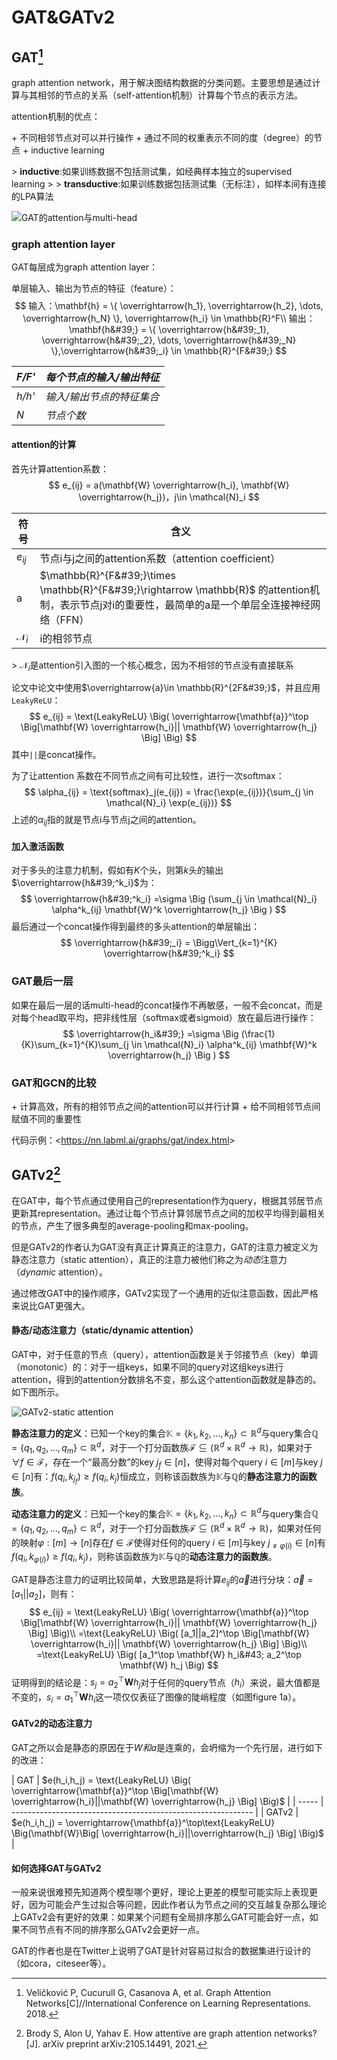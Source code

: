 # GAT&amp;GATv2



## GAT[^1]

graph attention network，用于解决图结构数据的分类问题。主要思想是通过计算与其相邻的节点的关系（self-attention机制）计算每个节点的表示方法。

attention机制的优点：

&#43; 不同相邻节点对可以并行操作
&#43; 通过不同的权重表示不同的度（degree）的节点
&#43; inductive learning

&gt; **inductive**:如果训练数据不包括测试集，如经典样本独立的supervised learning
&gt;
&gt; **transductive**:如果训练数据包括测试集（无标注），如样本间有连接的LPA算法

![GAT的attention与multi-head](GAT.png)

### graph attention layer

GAT每层成为graph attention layer：

单层输入、输出为节点的特征（feature）：
$$
输入：\mathbf{h} = \{ \overrightarrow{h_1}, \overrightarrow{h_2}, \dots, \overrightarrow{h_N} \}, \overrightarrow{h_i} \in \mathbb{R}^F\\
输出：\mathbf{h&#39;} = \{ \overrightarrow{h&#39;_1}, \overrightarrow{h&#39;_2}, \dots, \overrightarrow{h&#39;_N} \},\overrightarrow{h&#39;_i} \in \mathbb{R}^{F&#39;}
$$

| *F/F&#39;* | *每个节点的输入/输出特征* |
| ------ | ------------------------- |
| *h/h&#39;* | *输入/输出节点的特征集合* |
| *N*    | *节点个数*                |

#### attention的计算

首先计算attention系数：
$$
e_{ij} = a(\mathbf{W} \overrightarrow{h_i}, \mathbf{W} \overrightarrow{h_j})，j\in \mathcal{N}_i
$$

| 符号            | 含义                                                         |
| --------------- | ------------------------------------------------------------ |
| $e_{ij}$        | 节点i与j之间的attention系数（attention coefficient）         |
| a               | $\mathbb{R}^{F&#39;}\times \mathbb{R}^{F&#39;}\rightarrow \mathbb{R}$ 的attention机制，表示节点j对i的重要性，最简单的a是一个单层全连接神经网络（FFN） |
| $\mathcal{N}_i$ | i的相邻节点                                                  |

&gt; $\mathcal{N}_i$是attention引入图的一个核心概念，因为不相邻的节点没有直接联系

论文中论文中使用$\overrightarrow{a}\in \mathbb{R}^{2F&#39;}$，并且应用`LeakyReLU`：
$$
e_{ij} = \text{LeakyReLU} \Big( \overrightarrow{\mathbf{a}}^\top \Big[\mathbf{W} \overrightarrow{h_i}|| \mathbf{W} \overrightarrow{h_j} \Big] \Big)
$$
其中`||`是concat操作。

为了让attention 系数在不同节点之间有可比较性，进行一次softmax：
$$
\alpha_{ij} = \text{softmax}_j(e_{ij}) = \frac{\exp(e_{ij})}{\sum_{j \in \mathcal{N}_i} \exp(e_{ij})}
$$
上述的$\alpha_{ij}$指的就是节点i与节点j之间的attention。

#### 加入激活函数

对于多头的注意力机制，假如有$K$个头，则第$k$头的输出$\overrightarrow{h&#39;^k_i}$为：
$$
\overrightarrow{h&#39;^k_i} =\sigma \Big (\sum_{j \in \mathcal{N}_i} \alpha^k_{ij} \mathbf{W}^k \overrightarrow{h_j} \Big )
$$
最后通过一个concat操作得到最终的多头attention的单层输出：
$$
\overrightarrow{h&#39;_i} = \Bigg\Vert_{k=1}^{K} \overrightarrow{h&#39;^k_i}
$$

### GAT最后一层

如果在最后一层的话multi-head的concat操作不再敏感，一般不会concat，而是对每个head取平均，把非线性层（softmax或者sigmoid）放在最后进行操作：
$$
\overrightarrow{h_i&#39;} =\sigma \Big (\frac{1}{K}\sum_{k=1}^{K}\sum_{j \in \mathcal{N}_i} \alpha^k_{ij} \mathbf{W}^k \overrightarrow{h_j} \Big )
$$

### GAT和GCN的比较

&#43; 计算高效，所有的相邻节点之间的attention可以并行计算
&#43; 给不同相邻节点间赋值不同的重要性

代码示例：&lt;https://nn.labml.ai/graphs/gat/index.html&gt;

## GATv2[^2]

在GAT中，每个节点通过使用自己的representation作为query，根据其邻居节点更新其representation。通过让每个节点计算邻居节点之间的加权平均得到最相关的节点，产生了很多典型的average-pooling和max-pooling。

但是GATv2的作者认为GAT没有真正计算真正的注意力，GAT的注意力被定义为静态注意力（static attention），真正的注意力被他们称之为*动态*注意力（*dynamic* attention）。

通过修改GAT中的操作顺序，GATv2实现了一个通用的近似注意函数，因此严格来说比GAT更强大。

#### 静态/动态注意力（static/dynamic attention）

GAT中，对于任意的节点（query），attention函数是关于邻接节点（key）单调（monotonic）的：对于一组keys，如果不同的query对这组keys进行attention，得到的attention分数排名不变，那么这个attention函数就是静态的。如下图所示。

![GATv2-static attention](GATv2.png)

**静态注意力的定义**：已知一个key的集合$\mathbb{K}=\{k_1,k_2,...,k_n\}\subset \mathbb{R}^d$与query集合$\mathbb{Q}=\{q_1,q_2,...,q_m\}\subset \mathbb{R}^d$，对于一个打分函数族$\mathcal{F}\subseteq (\mathbb{R}^d\times\mathbb{R}^d \rightarrow \mathbb{R})$，如果对于$\forall f\in\mathcal{F}$，存在一个“最高分数”的key $j_f\in [n]$，使得对每个query $i\in [m]$与key $j\in [n]$有：$f ( q _{ i } , k_ { j_f } ) \geq f ( q _{ i } , k_ { j } )$恒成立，则称该函数族为$\mathbb{K}$与$\mathbb{Q}$的**静态注意力的函数族**。

**动态注意力的定义**：已知一个key的集合$\mathbb{K}=\{k_1,k_2,...,k_n\}\subset \mathbb{R}^d$与query集合$\mathbb{Q}=\{q_1,q_2,...,q_m\}\subset \mathbb{R}^d$，对于一个打分函数族$\mathcal{F}\subseteq (\mathbb{R}^d\times\mathbb{R}^d \rightarrow \mathbb{R})$，如果对任何的映射$\varphi : [ m ] \rightarrow [ n ]$存在$f\in\mathcal{F}$使得对任何的query $i\in [m]$与key $j_{\neq \varphi(i)}\in [n]$有$f ( q_ { i } , k _{\varphi (i)} ) \geq f ( q_ { i } , k _ { j } )$，则称该函数族为$\mathbb{K}$与$\mathbb{Q}$的**动态注意力的函数族**。

GAT是静态注意力的证明比较简单，大致思路是将计算$e_{ij}$的$\overrightarrow{a}$进行分块：$\overrightarrow{a}=[a_1||a_2]$，则有：
$$
e_{ij} = \text{LeakyReLU} \Big( \overrightarrow{\mathbf{a}}^\top \Big[\mathbf{W} \overrightarrow{h_i}|| \mathbf{W} \overrightarrow{h_j} \Big] \Big)\\
=\text{LeakyReLU} \Big( [a_1||a_2]^\top \Big[\mathbf{W} \overrightarrow{h_i}|| \mathbf{W} \overrightarrow{h_j} \Big] \Big)\\
=\text{LeakyReLU} \Big( [a_1^\top \mathbf{W} h_i&#43; a_2^\top \mathbf{W} h_j \Big)
$$
证明得到的结论是：$s_j=a_2^\top \mathbf{W} h_j$对于任何的query节点（$h_i$）来说，最大值都是不变的，$s_i=a_1^\top \mathbf{W} h_i$这一项仅仅表征了图像的陡峭程度（如图figure 1a）。

#### GATv2的动态注意力

GAT之所以会是静态的原因在于$W和a$是连乘的，会坍缩为一个先行层，进行如下的改进：

| GAT   | $e(h_i,h_j) = \text{LeakyReLU} \Big( \overrightarrow{\mathbf{a}}^\top \Big[\mathbf{W} \overrightarrow{h_i}||\mathbf{W} \overrightarrow{h_j} \Big] \Big)$ |
| ----- | ------------------------------------------------------------ |
| GATv2 | $e(h_i,h_j) = \overrightarrow{\mathbf{a}}^\top\text{LeakyReLU} \Big(\mathbf{W}\Big[ \overrightarrow{h_i}||\overrightarrow{h_j} \Big] \Big)$ |

#### 如何选择GAT与GATv2

一般来说很难预先知道两个模型哪个更好，理论上更差的模型可能实际上表现更好，因为可能会产生过拟合等问题，因此作者认为节点之间的交互越复杂那么理论上GATv2会有更好的效果：如果某个问题有全局排序那么GAT可能会好一点，如果不同节点有不同的排序那么GATv2会更好一点。

GAT的作者也是在Twitter上说明了GAT是针对容易过拟合的数据集进行设计的（如cora，citeseer等）。

[^1]: Veličković P, Cucurull G, Casanova A, et al. Graph Attention Networks[C]//International Conference on Learning Representations. 2018.
[^2]: Brody S, Alon U, Yahav E. How attentive are graph attention networks?[J]. arXiv preprint arXiv:2105.14491, 2021.

